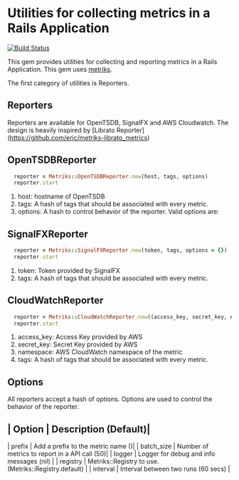 # Utilities for collecting metrics in a Rails Application

[![Build Status](https://travis-ci.org/qubole/metriks-addons.svg)](https://travis-ci.org/qubole/metriks-addons)

This gem provides utilities for collecting and reporting metrics
in a Rails Application. This gem uses [metriks](https://github.com/eric/metriks).

The first category of utilities is Reporters.

## Reporters
Reporters are available for OpenTSDB, SignalFX and AWS Cloudwatch.
The design is heavily inspired by
[Librato Reporter] (https://github.com/eric/metriks-librato_metrics)

## OpenTSDBReporter

``` ruby
  reporter = Metriks::OpenTSDBReporter.new(host, tags, options)
  reporter.start
```
1. host: hostname of OpenTSDB
2. tags: A hash of tags that should be associated with every metric.
3. options: A hash to control behavior of the reporter. Valid options are:

## SignalFXReporter

``` ruby
  reporter = Metriks::SignalFXReporter.new(token, tags, options = {})
  reporter.start
```

1. token: Token provided by SignalFX
2. tags: A hash of tags that should be associated with every metric.

## CloudWatchReporter

``` ruby
  reporter = Metriks::CloudWatchReporter.new((access_key, secret_key, namespace, tags, options = {}))
  reporter.start
```

1. access_key: Access Key provided by AWS
2. secret_key: Secret Key provided by AWS
3. namespace: AWS CloudWatch namespace of the metric
4. tags: A hash of tags that should be associated with every metric.

## Options

All reporters accept a hash of options. Options are used to control the behavior
of the reporter.

| Option | Description (Default)|
------------------------
| prefix | Add a prefix to the metric name ()|
| batch_size | Number of metrics to report in a API call (50)|
| logger | Logger for debug and info messages (nil) |
| registry | Metriks::Registry to use. (Metriks::Registry.default) |
| interval | Interval between two runs (60 secs) |
